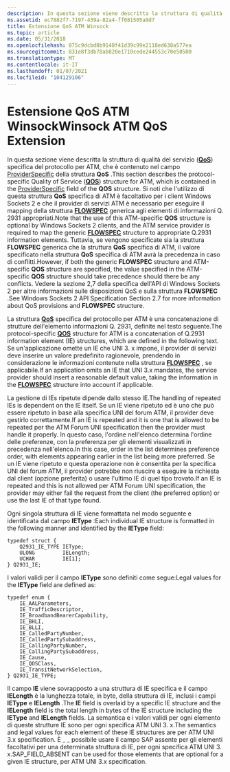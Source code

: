 ```yaml
---
description: In questa sezione viene descritta la struttura di qualità del servizio (QOS) specifica del protocollo per ATM, che è contenuto nel campo ProviderSpecific della struttura QOS.
ms.assetid: ec7882f7-7197-439a-82a4-ff081505a9d7
title: Estensione QoS ATM Winsock
ms.topic: article
ms.date: 05/31/2018
ms.openlocfilehash: 075c9dcbd8b9148f41d39c99e2118ed638a577ea
ms.sourcegitcommit: 831e8f3db78ab820e1710cede244553c70e50500
ms.translationtype: MT
ms.contentlocale: it-IT
ms.lasthandoff: 01/07/2021
ms.locfileid: "104129106"
---
```

# <a name="winsock-atm-qos-extension"></a><span data-ttu-id="75694-103">Estensione QoS ATM Winsock</span><span class="sxs-lookup"><span data-stu-id="75694-103">Winsock ATM QoS Extension</span></span>

<span data-ttu-id="75694-104">In questa sezione viene descritta la struttura di qualità del servizio ([**QoS**](/windows/win32/api/winsock2/ns-winsock2-qos)) specifica del protocollo per ATM, che è contenuto nel campo [ProviderSpecific](/previous-versions/aa374467(v=vs.80)) della struttura **QoS** .</span><span class="sxs-lookup"><span data-stu-id="75694-104">This section describes the protocol-specific Quality of Service ([**QOS**](/windows/win32/api/winsock2/ns-winsock2-qos)) structure for ATM, which is contained in the [ProviderSpecific](/previous-versions/aa374467(v=vs.80)) field of the **QOS** structure.</span></span> <span data-ttu-id="75694-105">Si noti che l'utilizzo di questa struttura **QoS** specifica di ATM è facoltativo per i client Windows Sockets 2 e che il provider di servizi ATM è necessario per eseguire il mapping della struttura [**FLOWSPEC**](/windows/win32/api/qos/ns-qos-flowspec) generica agli elementi di informazioni Q. 2931 appropriati.</span><span class="sxs-lookup"><span data-stu-id="75694-105">Note that the use of this ATM-specific **QOS** structure is optional by Windows Sockets 2 clients, and the ATM service provider is required to map the generic [**FLOWSPEC**](/windows/win32/api/qos/ns-qos-flowspec) structure to appropriate Q.2931 information elements.</span></span> <span data-ttu-id="75694-106">Tuttavia, se vengono specificate sia la struttura **FLOWSPEC** generica che la struttura **QoS** specifica di ATM, il valore specificato nella struttura **QoS** specifica di ATM avrà la precedenza in caso di conflitti.</span><span class="sxs-lookup"><span data-stu-id="75694-106">However, if both the generic **FLOWSPEC** structure and ATM-specific **QOS** structure are specified, the value specified in the ATM-specific **QOS** structure should take precedence should there be any conflicts.</span></span> <span data-ttu-id="75694-107">Vedere la sezione 2,7 della specifica dell'API di Windows Sockets 2 per altre informazioni sulle disposizioni QoS e sulla struttura **FLOWSPEC** .</span><span class="sxs-lookup"><span data-stu-id="75694-107">See Windows Sockets 2 API Specification Section 2.7 for more information about QoS provisions and **FLOWSPEC** structure.</span></span>

<span data-ttu-id="75694-108">La struttura [**QoS**](/windows/win32/api/winsock2/ns-winsock2-qos) specifica del protocollo per ATM è una concatenazione di strutture dell'elemento informazioni Q. 2931, definite nel testo seguente.</span><span class="sxs-lookup"><span data-stu-id="75694-108">The protocol-specific [**QOS**](/windows/win32/api/winsock2/ns-winsock2-qos) structure for ATM is a concatenation of Q.2931 information element (IE) structures, which are defined in the following text.</span></span> <span data-ttu-id="75694-109">Se un'applicazione omette un IE che UNI 3. x impone, il provider di servizi deve inserire un valore predefinito ragionevole, prendendo in considerazione le informazioni contenute nella struttura [**FLOWSPEC**](/windows/win32/api/qos/ns-qos-flowspec) , se applicabile.</span><span class="sxs-lookup"><span data-stu-id="75694-109">If an application omits an IE that UNI 3.x mandates, the service provider should insert a reasonable default value, taking the information in the [**FLOWSPEC**](/windows/win32/api/qos/ns-qos-flowspec) structure into account if applicable.</span></span>

<span data-ttu-id="75694-110">La gestione di IEs ripetute dipende dallo stesso IE.</span><span class="sxs-lookup"><span data-stu-id="75694-110">The handling of repeated IEs is dependent on the IE itself.</span></span> <span data-ttu-id="75694-111">Se un IE viene ripetuto ed è uno che può essere ripetuto in base alla specifica UNI del forum ATM, il provider deve gestirlo correttamente.</span><span class="sxs-lookup"><span data-stu-id="75694-111">If an IE is repeated and it is one that is allowed to be repeated per the ATM Forum UNI specification then the provider must handle it properly.</span></span> <span data-ttu-id="75694-112">In questo caso, l'ordine nell'elenco determina l'ordine delle preferenze, con la preferenza per gli elementi visualizzati in precedenza nell'elenco.</span><span class="sxs-lookup"><span data-stu-id="75694-112">In this case, order in the list determines preference order, with elements appearing earlier in the list being more preferred.</span></span> <span data-ttu-id="75694-113">Se un IE viene ripetuto e questa operazione non è consentita per la specifica UNI del forum ATM, il provider potrebbe non riuscire a eseguire la richiesta dal client (opzione preferita) o usare l'ultimo IE di quel tipo trovato.</span><span class="sxs-lookup"><span data-stu-id="75694-113">If an IE is repeated and this is not allowed per ATM Forum UNI specification, the provider may either fail the request from the client (the preferred option) or use the last IE of that type found.</span></span>

<span data-ttu-id="75694-114">Ogni singola struttura di IE viene formattata nel modo seguente e identificata dal campo **IEType** :</span><span class="sxs-lookup"><span data-stu-id="75694-114">Each individual IE structure is formatted in the following manner and identified by the **IEType** field:</span></span>

``` syntax
typedef struct {
    Q2931_IE_TYPE IEType;
    ULONG         IELength;
    UCHAR         IE[1];
} Q2931_IE;
```

<span data-ttu-id="75694-115">I valori validi per il campo **IEType** sono definiti come segue:</span><span class="sxs-lookup"><span data-stu-id="75694-115">Legal values for the **IEType** field are defined as:</span></span>

``` syntax
typedef enum {
    IE_AALParameters,
    IE_TrafficDescriptor,
    IE_BroadbandBearerCapability,
    IE_BHLI,
    IE_BLLI,
    IE_CalledPartyNumber,
    IE_CalledPartySubaddress,
    IE_CallingPartyNumber,
    IE_CallingPartySubaddress,
    IE_Cause,
    IE_QOSClass,
    IE_TransitNetworkSelection,
} Q2931_IE_TYPE;
```

<span data-ttu-id="75694-116">Il campo **IE** viene sovrapposto a una struttura di IE specifica e il campo **IELength** è la lunghezza totale, in byte, della struttura di IE, inclusi i campi **IEType** e **IELength** .</span><span class="sxs-lookup"><span data-stu-id="75694-116">The **IE** field is overlaid by a specific IE structure and the **IELength** field is the total length in bytes of the IE structure including the **IEType** and **IELength** fields.</span></span> <span data-ttu-id="75694-117">La semantica e i valori validi per ogni elemento di queste strutture IE sono per ogni specifica ATM UNI 3. x.</span><span class="sxs-lookup"><span data-stu-id="75694-117">The semantics and legal values for each element of these IE structures are per ATM UNI 3.x specification.</span></span> <span data-ttu-id="75694-118">È \_ \_ possibile usare il campo SAP assente per gli elementi facoltativi per una determinata struttura di IE, per ogni specifica ATM UNI 3. x.</span><span class="sxs-lookup"><span data-stu-id="75694-118">SAP\_FIELD\_ABSENT can be used for those elements that are optional for a given IE structure, per ATM UNI 3.x specification.</span></span>

 

 
